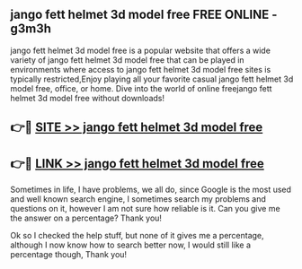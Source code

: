 ## jango fett helmet 3d model free FREE ONLINE - g3m3h

jango fett helmet 3d model free is a popular website that offers a wide variety of jango fett helmet 3d model free that can be played in environments where access to jango fett helmet 3d model free sites is typically restricted,Enjoy playing all your favorite casual jango fett helmet 3d model free, office, or home. Dive into the world of online freejango fett helmet 3d model free without downloads!

## 👉🔴 [SITE >> jango fett helmet 3d model free](http://news.freeplayer.one?title=jango_fett_helmet_3d_model_free&ref=FRRE)

## 👉🔴 [LINK >> jango fett helmet 3d model free](http://news.freeplayer.one?title=jango_fett_helmet_3d_model_free&ref=FREE)

Sometimes in life, I have problems, we all do, since Google is the most used and well known search engine, I sometimes search my problems and questions on it, however I am not sure how reliable is it. Can you give me the answer on a percentage? Thank you!

Ok so I checked the help stuff, but none of it gives me a percentage, although I now know how to search better now, I would still like a percentage though, Thank you!
